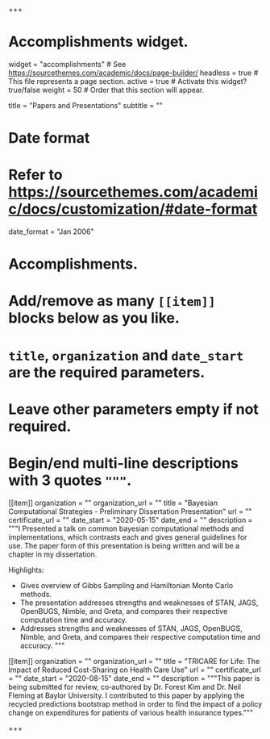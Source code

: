 +++
# Accomplishments widget.
widget = "accomplishments"  # See https://sourcethemes.com/academic/docs/page-builder/
headless = true  # This file represents a page section.
active = true  # Activate this widget? true/false
weight = 50  # Order that this section will appear.

title = "Papers and Presentations"
subtitle = ""

# Date format
#   Refer to https://sourcethemes.com/academic/docs/customization/#date-format
date_format = "Jan 2006"

# Accomplishments.
#   Add/remove as many `[[item]]` blocks below as you like.
#   `title`, `organization` and `date_start` are the required parameters.
#   Leave other parameters empty if not required.
#   Begin/end multi-line descriptions with 3 quotes `"""`.

[[item]]
  organization = ""
  organization_url = ""
  title = "Bayesian Computational Strategies - Preliminary Dissertation Presentation"
  url = ""
  certificate_url = ""
  date_start = "2020-05-15"
  date_end = ""
  description = """I Presented a talk on common bayesian computational methods and implementations, which contrasts each and gives general guidelines for use. The paper form of this presentation is being written and will be a chapter in my dissertation.
  
  Highlights:
  - Gives overview of Gibbs Sampling and Hamiltonian Monte Carlo methods.
  - The presentation addresses strengths and weaknesses of STAN, JAGS, OpenBUGS, Nimble, and Greta, and compares their respective computation
time and accuracy.
  - Addresses strengths and weaknesses of STAN, JAGS, OpenBUGS, Nimble, and Greta, and compares their respective computation time and
accuracy.
  """

[[item]]
  organization = ""
  organization_url = ""
  title = "TRICARE for Life: The Impact of Reduced Cost-Sharing on Health Care Use"
  url = ""
  certificate_url = ""
  date_start = "2020-08-15"
  date_end = ""
  description = """This paper is being submitted for review, co‑authored by Dr. Forest Kim and Dr. Neil Fleming at Baylor University. I contributed to this paper by applying the recycled predictions bootstrap method in order to find the impact of a policy change on expenditures for patients of various health insurance types."""

+++
